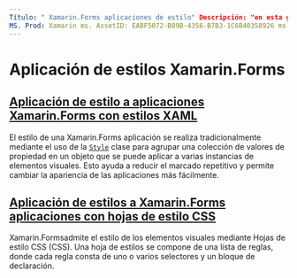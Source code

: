 ```yaml
---
Título: " Xamarin.Forms aplicaciones de estilo" Descripción: "en esta guía se explica cómo aplicar estilo a Xamarin.Forms las aplicaciones mediante estilos XAML y cómo usar hojas de estilo CSS".
MS. Prod: Xamarin ms. AssetID: EABF5072-B89B-4356-B7B3-1C6B40358926 ms. Technology: Xamarin-Forms Author: davidbritch ms. Author: dabritch ms. Date: 04/28/2018 no-LOC: [ Xamarin.Forms , Xamarin.Essentials ]
---
```


# <a name="styling-xamarinforms-apps"></a>Aplicación de estilos Xamarin.Forms

## <a name="styling-xamarinforms-apps-using-xaml-stylesxamlindexmd"></a>[Aplicación de estilo a aplicaciones Xamarin.Forms con estilos XAML](xaml/index.md)

El estilo de una Xamarin.Forms aplicación se realiza tradicionalmente mediante el uso de la [`Style`](xref:Xamarin.Forms.Style) clase para agrupar una colección de valores de propiedad en un objeto que se puede aplicar a varias instancias de elementos visuales. Esto ayuda a reducir el marcado repetitivo y permite cambiar la apariencia de las aplicaciones más fácilmente.

## <a name="styling-xamarinforms-apps-using-cascading-style-sheetscssindexmd"></a>[Aplicación de estilos a Xamarin.Forms aplicaciones con hojas de estilo CSS](css/index.md)

Xamarin.Formsadmite el estilo de los elementos visuales mediante Hojas de estilo CSS (CSS). Una hoja de estilos se compone de una lista de reglas, donde cada regla consta de uno o varios selectores y un bloque de declaración.
